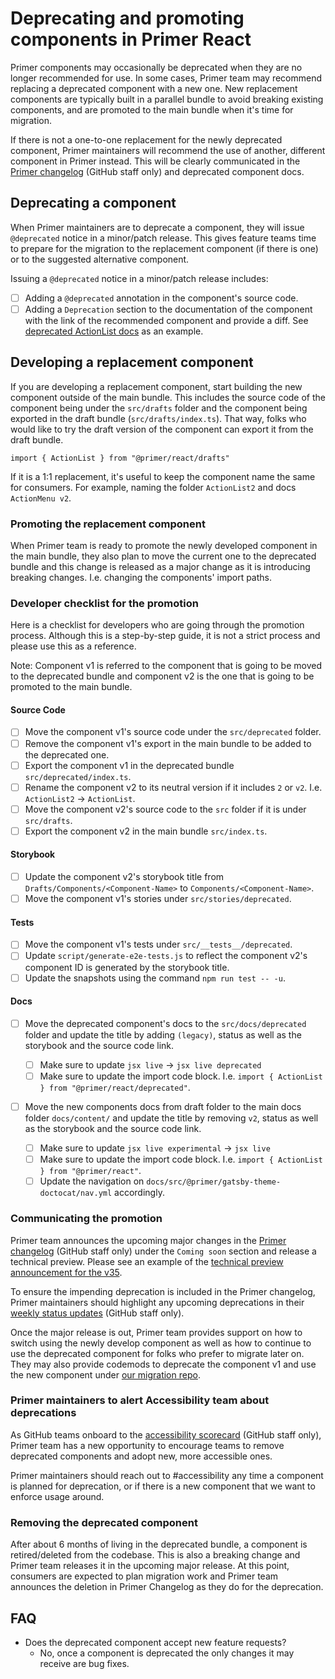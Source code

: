 # Deprecating and promoting components in Primer React

Primer components may occasionally be deprecated when they are no longer recommended for use. In some cases, Primer team may recommend replacing a deprecated component with a new one. New replacement components are typically built in a parallel bundle to avoid breaking existing components, and are promoted to the main bundle when it's time for migration.

If there is not a one-to-one replacement for the newly deprecated component, Primer maintainers will recommend the use of another, different component in Primer instead. This will be clearly communicated in the [Primer changelog](https://github.com/github/primer/discussions/categories/primer-changelog) (GitHub staff only) and deprecated component docs.

## Deprecating a component

When Primer maintainers are to deprecate a component, they will issue `@deprecated` notice in a minor/patch release. This gives feature teams time to prepare for the migration to the replacement component (if there is one) or to the suggested alternative component.

Issuing a `@deprecated` notice in a minor/patch release includes:

- [ ] Adding a `@deprecated` annotation in the component's source code.
- [ ] Adding a `Deprecation` section to the documentation of the component with the link of the recommended component and provide a diff. See [deprecated ActionList docs](https://primer.style/react/deprecated/ActionList#deprecation) as an example.

## Developing a replacement component

If you are developing a replacement component, start building the new component outside of the main bundle. This includes the source code of the component being under the `src/drafts` folder and the component being exported in the draft bundle (`src/drafts/index.ts`). That way, folks who
would like to try the draft version of the component can export it from the draft bundle.

```
import { ActionList } from "@primer/react/drafts"
```

If it is a 1:1 replacement, it's useful to keep the component name the same for consumers. For example, naming the folder `ActionList2` and docs `ActionMenu v2`.

### Promoting the replacement component

When Primer team is ready to promote the newly developed component in the main bundle, they also plan to move the current one to the deprecated bundle and this change is released as a major change as it is introducing breaking changes. I.e. changing the components' import paths.

### Developer checklist for the promotion

Here is a checklist for developers who are going through the promotion process. Although this is a step-by-step guide, it is not a strict process and please use this as a reference.

Note: Component v1 is referred to the component that is going to be moved to the deprecated bundle and component v2 is the one that is going to be promoted to the main bundle.

#### Source Code

- [ ] Move the component v1's source code under the `src/deprecated` folder.
- [ ] Remove the component v1's export in the main bundle to be added to the deprecated one.
- [ ] Export the component v1 in the deprecated bundle `src/deprecated/index.ts`.
- [ ] Rename the component v2 to its neutral version if it includes `2` or `v2`. I.e. `ActionList2` -> `ActionList`.
- [ ] Move the component v2's source code to the `src` folder if it is under `src/drafts`.
- [ ] Export the component v2 in the main bundle `src/index.ts`.

#### Storybook

- [ ] Update the component v2's storybook title from `Drafts/Components/<Component-Name>` to `Components/<Component-Name>`.
- [ ] Move the component v1's stories under `src/stories/deprecated`.

#### Tests

- [ ] Move the component v1's tests under `src/__tests__/deprecated`.
- [ ] Update `script/generate-e2e-tests.js` to reflect the component v2's component ID is generated by the storybook title.
- [ ] Update the snapshots using the command `npm run test -- -u`.

#### Docs

- [ ] Move the deprecated component's docs to the `src/docs/deprecated` folder and update the title by adding `(legacy)`, status as well as the storybook and the source code link.

  - [ ] Make sure to update `jsx live` -> `jsx live deprecated`
  - [ ] Make sure to update the import code block. I.e. `import { ActionList } from "@primer/react/deprecated"`.

- [ ] Move the new components docs from draft folder to the main docs folder `docs/content/` and update the title by removing `v2`, status as well as the storybook and the source code link.
  - [ ] Make sure to update `jsx live experimental` -> `jsx live`
  - [ ] Make sure to update the import code block. I.e. `import { ActionList } from "@primer/react"`.
  - [ ] Update the navigation on `docs/src/@primer/gatsby-theme-doctocat/nav.yml` accordingly.

### Communicating the promotion

Primer team announces the upcoming major changes in the [Primer changelog](https://github.com/github/primer/discussions/categories/primer-changelog) (GitHub staff only) under the `Coming soon` section and release a technical preview. Please see an example of the [technical preview announcement for the v35](https://github.com/primer/react/discussions/1918).

To ensure the impending deprecation is included in the Primer changelog, Primer maintainers should highlight any upcoming deprecations in their [weekly status updates](https://github.com/github/design-infrastructure/blob/main/how-we-work/planning-and-tracking-work/updates.md#weekly-status-updates-required) (GitHub staff only).

Once the major release is out, Primer team provides support on how to switch using the newly develop component as well as how to continue to use the deprecated component for folks who prefer to migrate later on. They may also provide codemods to deprecate the component v1 and use the new component under [our migration repo](https://github.com/primer/react-migrate#readme).

### Primer maintainers to alert Accessibility team about deprecations

As GitHub teams onboard to the [accessibility scorecard](https://github.com/github/engineering/discussions/2443) (GitHub staff only), Primer team has a new opportunity to encourage teams to remove deprecated components and adopt new, more accessible ones.

Primer maintainers should reach out to #accessibility any time a component is planned for deprecation, or if there is a new component that we want to enforce usage around.

### Removing the deprecated component

After about 6 months of living in the deprecated bundle, a component is retired/deleted from the codebase. This is also a breaking change and Primer team releases it in the upcoming major release.
At this point, consumers are expected to plan migration work and Primer team announces the deletion in Primer Changelog as they do for the deprecation.

## FAQ

- Does the deprecated component accept new feature requests?
  - No, once a component is deprecated the only changes it may receive are bug fixes.
